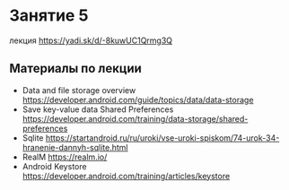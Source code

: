 # Занятие 5
лекция https://yadi.sk/d/-8kuwUC1Qrmg3Q

## Материалы по лекции
- Data and file storage overview https://developer.android.com/guide/topics/data/data-storage
- Save key-value data Shared Preferences  https://developer.android.com/training/data-storage/shared-preferences
- Sqlite https://startandroid.ru/ru/uroki/vse-uroki-spiskom/74-urok-34-hranenie-dannyh-sqlite.html
- RealM https://realm.io/
- Android Keystore https://developer.android.com/training/articles/keystore
